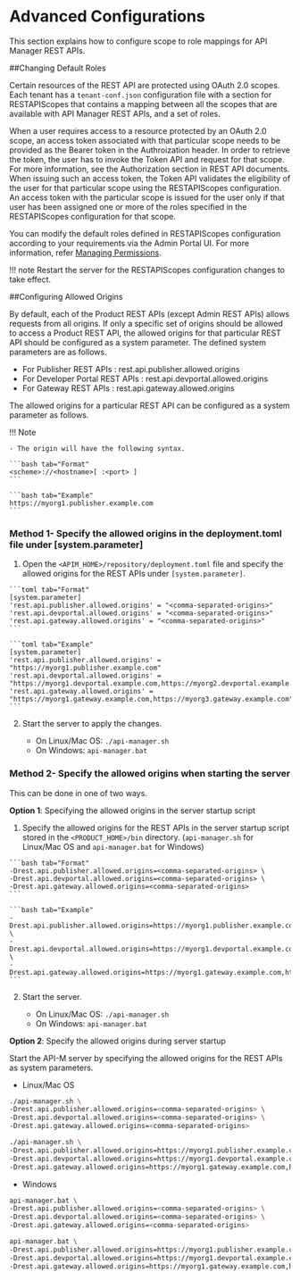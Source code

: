 # Advanced Configurations

This section explains how to configure scope to role mappings for API Manager REST APIs.

##Changing Default Roles

Certain resources of the REST API are protected using OAuth 2.0 scopes. Each tenant has a `tenant-conf.json` configuration file with a section for RESTAPIScopes that contains a mapping between all the scopes that are available with API Manager REST APIs, and a set of roles. 

When a user requires access to a resource protected by an OAuth 2.0 scope, an access token associated with that particular scope needs to be provided as the Bearer token in the Authroization header. In order to retrieve the token, the user has to invoke the Token API and request for that scope. For more information, see the Authorization section in REST API documents. When issuing such an access token, the Token API validates the eligibility of the user for that particular scope using the RESTAPIScopes configuration. An access token with the particular scope is issued for the user only if that user has been assigned one or more of the roles specified in the RESTAPIScopes configuration for that scope.

You can modify the default roles defined in RESTAPIScopes configuration according to your requirements via the Admin Portal UI. For more information, refer [Managing Permissions]({{base_path}}/administer/managing-users-and-roles/managing-permissions/#adding-role-based-permissions). 

!!! note
    Restart the server for the RESTAPIScopes configuration changes to take effect.

##Configuring Allowed Origins

By default, each of the Product REST APIs (except Admin REST APIs) allows requests from all origins. If only a specific set of origins should be allowed to access a Product REST API, the allowed origins for that particular REST API should be configured as a system parameter. The defined system parameters are as follows.

-   For Publisher REST APIs : rest.api.publisher.allowed.origins
-   For Developer Portal REST APIs : rest.api.devportal.allowed.origins
-   For Gateway REST APIs : rest.api.gateway.allowed.origins

The allowed origins for a particular REST API can be configured as a system parameter as follows.

!!! Note

    - The origin will have the following syntax.

    ```bash tab="Format"
    <scheme>://<hostname>[ :<port> ]
    ```

    ```bash tab="Example"
    https://myorg1.publisher.example.com
    ```

### Method 1- Specify the allowed origins in the deployment.toml file under [system.parameter]

 1.  Open the `<APIM_HOME>/repository/deployment.toml` file and specify the allowed origins for the REST APIs under `[system.parameter]`.

    ```toml tab="Format"
    [system.parameter]
    'rest.api.publisher.allowed.origins' = "<comma-separated-origins>"
    'rest.api.devportal.allowed.origins' = "<comma-separated-origins>"
    'rest.api.gateway.allowed.origins' = "<comma-separated-origins>"
    ```

    ```toml tab="Example"
    [system.parameter]
    'rest.api.publisher.allowed.origins' = "https://myorg1.publisher.example.com"
    'rest.api.devportal.allowed.origins' = "https://myorg1.devportal.example.com,https://myorg2.devportal.example.com"
    'rest.api.gateway.allowed.origins' = "https://myorg1.gateway.example.com,https://myorg3.gateway.example.com"
    ```

 2.  Start the server to apply the changes.

      * On Linux/Mac OS: `./api-manager.sh`
      * On Windows: `api-manager.bat`

### Method 2- Specify the allowed origins when starting the server

This can be done in one of two ways.

**Option 1**: Specifying the allowed origins in the server startup script

   1. Specify the allowed origins for the REST APIs in the server startup script stored in the `<PRODUCT_HOME>/bin` directory. (`api-manager.sh` for Linux/Mac OS and `api-manager.bat` for Windows)

    ```bash tab="Format"
    -Drest.api.publisher.allowed.origins=<comma-separated-origins> \
    -Drest.api.devportal.allowed.origins=<comma-separated-origins> \
    -Drest.api.gateway.allowed.origins=<comma-separated-origins>
    ```

    ```bash tab="Example"
    -Drest.api.publisher.allowed.origins=https://myorg1.publisher.example.com \
    -Drest.api.devportal.allowed.origins=https://myorg1.devportal.example.com,https://myorg2.devportal.example.com \
    -Drest.api.gateway.allowed.origins=https://myorg1.gateway.example.com,https://myorg3.gateway.example.com
    ```

   2. Start the server.

      * On Linux/Mac OS: `./api-manager.sh`
      * On Windows: `api-manager.bat`

**Option 2**: Specify the allowed origins during server startup

Start the API-M server by specifying the allowed origins for the REST APIs as system parameters.

   - Linux/Mac OS

```bash tab="Format"
./api-manager.sh \
-Drest.api.publisher.allowed.origins=<comma-separated-origins> \
-Drest.api.devportal.allowed.origins=<comma-separated-origins> \
-Drest.api.gateway.allowed.origins=<comma-separated-origins>
```

```bash tab="Example"
./api-manager.sh \
-Drest.api.publisher.allowed.origins=https://myorg1.publisher.example.com \
-Drest.api.devportal.allowed.origins=https://myorg1.devportal.example.com,https://myorg2.devportal.example.com \
-Drest.api.gateway.allowed.origins=https://myorg1.gateway.example.com,https://myorg3.gateway.example.com
```

   - Windows

```bash tab="Format"
api-manager.bat \
-Drest.api.publisher.allowed.origins=<comma-separated-origins> \
-Drest.api.devportal.allowed.origins=<comma-separated-origins> \
-Drest.api.gateway.allowed.origins=<comma-separated-origins>
```

```bash tab="Example"
api-manager.bat \
-Drest.api.publisher.allowed.origins=https://myorg1.publisher.example.com \
-Drest.api.devportal.allowed.origins=https://myorg1.devportal.example.com,https://myorg2.devportal.example.com \
-Drest.api.gateway.allowed.origins=https://myorg1.gateway.example.com,https://myorg3.gateway.example.com
```
